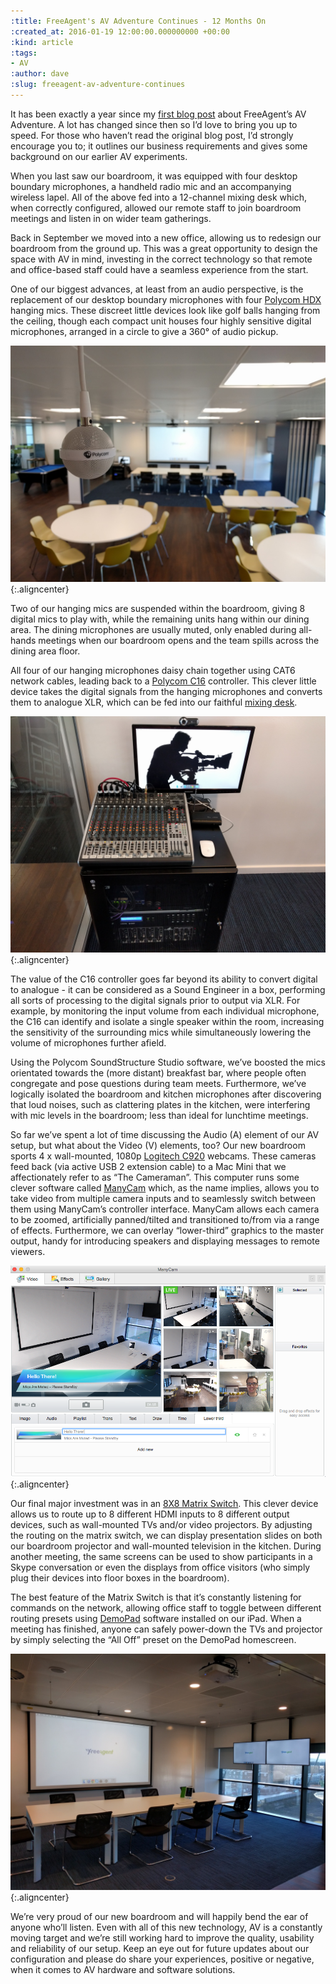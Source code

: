 ```yaml
---
:title: FreeAgent's AV Adventure Continues - 12 Months On
:created_at: 2016-01-19 12:00:00.000000000 +00:00
:kind: article
:tags:
- AV
:author: dave
:slug: freeagent-av-adventure-continues
---
```


It has been exactly a year since my [first blog post](http://engineering.freeagent.com/2015/01/19/freeagent-av-adventure) about FreeAgent’s AV Adventure. A lot has changed since then so I’d love to bring you up to speed.
For those who haven’t read the original blog post, I’d strongly encourage you to; it outlines our business requirements and gives some background on our earlier AV experiments.

When you last saw our boardroom, it was equipped with four desktop boundary microphones, a handheld radio mic and an accompanying wireless lapel.
All of the above fed into a 12-channel mixing desk which, when correctly configured, allowed our remote staff to join boardroom meetings and listen in on wider team gatherings.

Back in September we moved into a new office, allowing us to redesign our boardroom from the ground up. This was a great opportunity to design the space with AV in mind, investing in the correct technology so that remote and office-based staff could have a seamless experience from the start.

One of our biggest advances, at least from an audio perspective, is the replacement of our desktop boundary microphones with four [Polycom HDX](http://www.polycom.co.uk/products-services/hd-telepresence-video-conferencing/realpresence-accessories/realpresence-accessories-ceiling-microphone-array.html) hanging mics. These discreet little devices look like golf balls hanging from the ceiling, though each compact unit houses four highly sensitive digital microphones, arranged in a circle to give a 360° of audio pickup.

![Kitchen Polycom HDX](/assets/images/2016/01-av-adventure-continues/Polycom_HDX.jpg){:.aligncenter}

Two of our hanging mics are suspended within the boardroom, giving 8 digital mics to play with, while the remaining units hang within our dining area. The dining microphones are usually muted, only enabled during all-hands meetings when our boardroom opens and the team spills across the dining area floor.

All four of our hanging microphones daisy chain together using CAT6 network cables, leading back to a [Polycom C16](http://www.polycom.co.uk/products-services/voice/conferencing-solutions/installed-audio/soundstructure-c-series.html) controller. This clever little device takes the digital signals from the hanging microphones and converts them to analogue XLR, which can be fed into our faithful [mixing desk](http://www.music-group.com/Categories/Behringer/Mixers/Small-Format-Mixers/X2442USB/p/P0A0M).

![You Have The Conn](/assets/images/2016/01-av-adventure-continues/The_Conn.jpg){:.aligncenter}

The value of the C16 controller goes far beyond its ability to convert digital to analogue - it can be considered as a Sound Engineer in a box, performing all sorts of processing to the digital signals prior to output via XLR. For example, by monitoring the input volume from each individual microphone, the C16 can identify and isolate a single speaker within the room, increasing the sensitivity of the surrounding mics while simultaneously lowering the volume of microphones further afield.

Using the Polycom SoundStructure Studio software, we’ve boosted the mics orientated towards the (more distant) breakfast bar, where people often congregate and pose questions during team meets. Furthermore, we’ve logically isolated the boardroom and kitchen microphones after discovering that loud noises, such as clattering plates in the kitchen, were interfering with mic levels in the boardroom; less than ideal for lunchtime meetings.

So far we’ve spent a lot of time discussing the Audio (A) element of our AV setup, but what about the Video (V) elements, too? Our new boardroom sports 4 x wall-mounted, 1080p [Logitech C920](http://www.logitech.com/en-gb/product/hd-pro-webcam-c920) webcams. These cameras feed back (via active USB 2 extension cable) to a Mac Mini that we affectionately refer to as “The Cameraman”. This computer runs some clever software called [ManyCam](https://manycam.com) which, as the name implies, allows you to take video from multiple camera inputs and to seamlessly switch between them using ManyCam’s controller interface. ManyCam allows each camera to be zoomed, artificially panned/tilted and transitioned to/from via a range of effects. Furthermore, we can overlay “lower-third” graphics to the master output, handy for introducing speakers and displaying messages to remote viewers.

![The ManyCam Interface](/assets/images/2016/01-av-adventure-continues/ManyCam.png){:.aligncenter}

Our final major investment was in an [8X8 Matrix Switch](http://www.cypeurope.com/store/store/app/product/PU-8H8HBTE). This clever device allows us to route up to 8 different HDMI inputs to 8 different output devices, such as wall-mounted TVs and/or video projectors. By adjusting the routing on the matrix switch, we can display presentation slides on both our boardroom projector and wall-mounted television in the kitchen. During another meeting, the same screens can be used to show participants in a Skype conversation or even the displays from office visitors (who simply plug their devices into floor boxes in the boardroom).

The best feature of the Matrix Switch is that it’s constantly listening for commands on the network, allowing office staff to toggle between different routing presets using [DemoPad](http://demopad.com) software installed on our iPad. When a meeting has finished, anyone can safely power-down the TVs and projector by simply selecting the “All Off” preset on the DemoPad homescreen.

![Our Completed Boardroom](/assets/images/2016/01-av-adventure-continues/Boardroom.jpg){:.aligncenter}

We’re very proud of our new boardroom and will happily bend the ear of anyone who’ll listen. Even with all of this new technology, AV is a constantly moving target and we’re still working hard to improve the quality, usability and reliability of our setup. Keep an eye out for future updates about our configuration and please do share your experiences, positive or negative, when it comes to AV hardware and software solutions.
